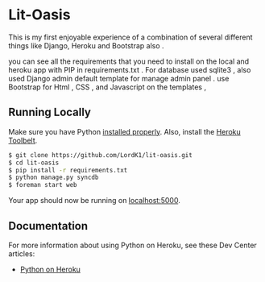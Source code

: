 # Lit-Oasis

This is my first enjoyable  experience of a combination of several different things like Django, Heroku and Bootstrap also .

you can see all the requirements that you need to install on the local and heroku app with PIP in requirements.txt .
For database used sqlite3 , also used Django admin default template for manage admin panel .
use Bootstrap for Html , CSS , and Javascript on the templates ,

## Running Locally
Make sure you have Python [installed properly](http://install.python-guide.org).  Also, install the [Heroku Toolbelt](https://toolbelt.heroku.com/).

```sh
$ git clone https://github.com/LordK1/lit-oasis.git
$ cd lit-oasis
$ pip install -r requirements.txt
$ python manage.py syncdb
$ foreman start web
```
Your app should now be running on [localhost:5000](http://localhost:5000/).

## Documentation

For more information about using Python on Heroku, see these Dev Center articles:

- [Python on Heroku](https://devcenter.heroku.com/categories/python)

